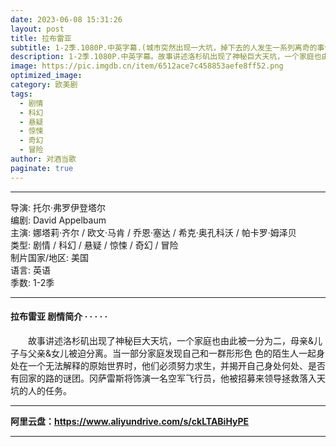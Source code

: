 ```yaml
---
date: 2023-06-08 15:31:26
layout: post
title: 拉布雷亚
subtitle: 1-2季.1080P.中英字幕.(城市突然出现一大坑，掉下去的人发生一系列离奇的事件)
description: 1-2季.1080P.中英字幕。故事讲述洛杉矶出现了神秘巨大天坑，一个家庭也由此被一分为二，母亲&儿子与父亲&女儿被迫分离。当一部分家庭发现自己和一群形形色 色的陌生人一起身处在一个无法解释的原始世界时，他们必须努力求生...
image: https://pic.imgdb.cn/item/6512ace7c458853aefe8ff52.png
optimized_image: 
category: 欧美剧
tags:
  - 剧情
  - 科幻
  - 悬疑
  - 惊悚
  - 奇幻
  - 冒险
author: 对酒当歌
paginate: true
---
```



---

导演: 托尔·弗罗伊登塔尔  
编剧: David Appelbaum  
主演: 娜塔莉·齐尔 / 欧文·马肯 / 乔恩·塞达 / 希克·奥孔科沃 / 帕卡罗·姆泽贝  
类型: 剧情 / 科幻 / 悬疑 / 惊悚 / 奇幻 / 冒险  
制片国家/地区: 美国  
语言: 英语  
季数: 1-2季  

---

#### 拉布雷亚 剧情简介 · · · · ·

　　故事讲述洛杉矶出现了神秘巨大天坑，一个家庭也由此被一分为二，母亲&儿子与父亲&女儿被迫分离。当一部分家庭发现自己和一群形形色 色的陌生人一起身处在一个无法解释的原始世界时，他们必须努力求生，并揭开自己身处何处、是否有回家的路的谜团。冈萨雷斯将饰演一名空军飞行员，他被招募来领导拯救落入天坑的人的任务。

---

**阿里云盘：<https://www.aliyundrive.com/s/ckLTABiHyPE>**

---
